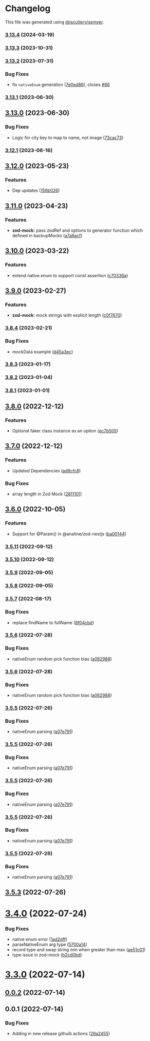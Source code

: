 # Changelog

This file was generated using [@jscutlery/semver](https://github.com/jscutlery/semver).

### [3.13.4](https://github.com/anatine/zod-plugins/compare/zod-mock-3.13.3...zod-mock-3.13.4) (2024-03-19)

### [3.13.3](https://github.com/anatine/zod-plugins/compare/zod-mock-3.13.2...zod-mock-3.13.3) (2023-10-31)

### [3.13.2](https://github.com/anatine/zod-plugins/compare/zod-mock-3.13.1...zod-mock-3.13.2) (2023-07-31)


### Bug Fixes

* fix `nativeEnum` generation ([7e0ed86](https://github.com/anatine/zod-plugins/commit/7e0ed860e2a075c9662537fd05a25a0db6f8bbd2)), closes [#66](https://github.com/anatine/zod-plugins/issues/66)

### [3.13.1](https://github.com/anatine/zod-plugins/compare/zod-mock-3.13.0...zod-mock-3.13.1) (2023-06-30)

## [3.13.0](https://github.com/anatine/zod-plugins/compare/zod-mock-3.12.1...zod-mock-3.13.0) (2023-06-30)


### Bug Fixes

* Logic for city key to map to name, not image ([73cac73](https://github.com/anatine/zod-plugins/commit/73cac737da484c3b5bfb360f6000feb11ada3318))

### [3.12.1](https://github.com/anatine/zod-plugins/compare/zod-mock-3.12.0...zod-mock-3.12.1) (2023-06-16)

## [3.12.0](https://github.com/anatine/zod-plugins/compare/zod-mock-3.11.0...zod-mock-3.12.0) (2023-05-23)


### Features

* Dep updates ([156b026](https://github.com/anatine/zod-plugins/commit/156b026391eba70c00df8b0f96ec402db1ceed4c))

## [3.11.0](https://github.com/anatine/zod-plugins/compare/zod-mock-3.10.0...zod-mock-3.11.0) (2023-04-23)


### Features

* **zod-mock:** pass zodRef and options to generator function which defined in backupMocks ([a7a8acf](https://github.com/anatine/zod-plugins/commit/a7a8acfb31e391106fc314f90c6301733c5c491f))

## [3.10.0](https://github.com/anatine/zod-plugins/compare/zod-mock-3.9.0...zod-mock-3.10.0) (2023-03-22)


### Features

* extend native enum to support const assertion ([c70336a](https://github.com/anatine/zod-plugins/commit/c70336a16c30492b2e165f438da10528e86a4107))

## [3.9.0](https://github.com/anatine/zod-plugins/compare/zod-mock-3.8.4...zod-mock-3.9.0) (2023-02-27)


### Features

* **zod-mock:** mock strings with explicit length ([c0f7670](https://github.com/anatine/zod-plugins/commit/c0f767083984d5555dfda6a5c0689eb5b8485e18))

### [3.8.4](https://github.com/anatine/zod-plugins/compare/zod-mock-3.8.3...zod-mock-3.8.4) (2023-02-21)


### Bug Fixes

* mockData example ([d45a3ec](https://github.com/anatine/zod-plugins/commit/d45a3ec389880b0bb967024efdf33065fc250e43))

### [3.8.3](https://github.com/anatine/zod-plugins/compare/zod-mock-3.8.2...zod-mock-3.8.3) (2023-01-17)

### [3.8.2](https://github.com/anatine/zod-plugins/compare/zod-mock-3.8.1...zod-mock-3.8.2) (2023-01-04)

### [3.8.1](https://github.com/anatine/zod-plugins/compare/zod-mock-3.8.0...zod-mock-3.8.1) (2023-01-01)

## [3.8.0](https://github.com/anatine/zod-plugins/compare/zod-mock-3.7.0...zod-mock-3.8.0) (2022-12-12)


### Features

* Optional faker class instance as an option ([ec7b505](https://github.com/anatine/zod-plugins/commit/ec7b505f1c010bb173759431c6c5583ff23bc15a))

## [3.7.0](https://github.com/anatine/zod-plugins/compare/zod-mock-3.6.0...zod-mock-3.7.0) (2022-12-12)


### Features

* Updated Dependencies ([ad8cfc8](https://github.com/anatine/zod-plugins/commit/ad8cfc8fa40ca32736dbfb0d8906569d2a626cbe))


### Bug Fixes

* array length in Zod Mock ([2811101](https://github.com/anatine/zod-plugins/commit/2811101302fb70e8e769f5d15345d880495e1485))

## [3.6.0](https://github.com/anatine/zod-plugins/compare/zod-mock-3.5.11...zod-mock-3.6.0) (2022-10-05)


### Features

* Support for @Param() in @anatine/zod-nestjs ([ba00144](https://github.com/anatine/zod-plugins/commit/ba001444d3554695fe6db6b0d449f03351d65c48))

### [3.5.11](https://github.com/anatine/zod-plugins/compare/zod-mock-3.5.10...zod-mock-3.5.11) (2022-09-12)

### [3.5.10](https://github.com/anatine/zod-plugins/compare/zod-mock-3.5.9...zod-mock-3.5.10) (2022-09-12)

### [3.5.9](https://github.com/anatine/zod-plugins/compare/zod-mock-3.5.8...zod-mock-3.5.9) (2022-09-05)

### [3.5.8](https://github.com/anatine/zod-plugins/compare/zod-mock-3.5.7...zod-mock-3.5.8) (2022-09-05)

### [3.5.7](https://github.com/anatine/zod-plugins/compare/zod-mock-3.5.6...zod-mock-3.5.7) (2022-08-17)


### Bug Fixes

* replace findName to fullName ([8f04cbd](https://github.com/anatine/zod-plugins/commit/8f04cbdf0ffbb4ec98cc930e4ab8b95913736cc1))

### [3.5.6](https://github.com/anatine/zod-plugins/compare/zod-mock-3.5.5...zod-mock-3.5.6) (2022-07-28)


### Bug Fixes

* nativeEnum random pick function bias  ([a082988](https://github.com/anatine/zod-plugins/commit/a0829880212bc43b858ee5ccf06fa7d9986d2479))

### [3.5.6](https://github.com/anatine/zod-plugins/compare/zod-mock-3.5.5...zod-mock-3.5.6) (2022-07-28)


### Bug Fixes

* nativeEnum random pick function bias  ([a082988](https://github.com/anatine/zod-plugins/commit/a0829880212bc43b858ee5ccf06fa7d9986d2479))

### [3.5.5](https://github.com/anatine/zod-plugins/compare/zod-mock-3.5.4...zod-mock-3.5.5) (2022-07-26)


### Bug Fixes

* nativeEnum parsing ([a07e791](https://github.com/anatine/zod-plugins/commit/a07e79166fac0c53eb9569058f2de4e4b85edfda))

### [3.5.5](https://github.com/anatine/zod-plugins/compare/zod-mock-3.5.4...zod-mock-3.5.5) (2022-07-26)


### Bug Fixes

* nativeEnum parsing ([a07e791](https://github.com/anatine/zod-plugins/commit/a07e79166fac0c53eb9569058f2de4e4b85edfda))

### [3.5.5](https://github.com/anatine/zod-plugins/compare/zod-mock-3.5.4...zod-mock-3.5.5) (2022-07-26)


### Bug Fixes

* nativeEnum parsing ([a07e791](https://github.com/anatine/zod-plugins/commit/a07e79166fac0c53eb9569058f2de4e4b85edfda))

### [3.5.5](https://github.com/anatine/zod-plugins/compare/zod-mock-3.5.4...zod-mock-3.5.5) (2022-07-26)


### Bug Fixes

* nativeEnum parsing ([a07e791](https://github.com/anatine/zod-plugins/commit/a07e79166fac0c53eb9569058f2de4e4b85edfda))

### [3.5.5](https://github.com/anatine/zod-plugins/compare/zod-mock-3.5.4...zod-mock-3.5.5) (2022-07-26)


### Bug Fixes

* nativeEnum parsing ([a07e791](https://github.com/anatine/zod-plugins/commit/a07e79166fac0c53eb9569058f2de4e4b85edfda))

## [3.5.3](https://github.com/anatine/zod-plugins/compare/zod-mock-3.5.2...zod-mock-3.5.3) (2022-07-26)

# [3.4.0](https://github.com/anatine/zod-plugins/compare/zod-mock-3.3.0...zod-mock-3.4.0) (2022-07-24)

### Bug Fixes

* native enum error ([1ad2dff](https://github.com/anatine/zod-plugins/commit/1ad2dffbb37e5435581d4d8bdb127b56314700a8))
* parseNativeEnum arg type ([5700a14](https://github.com/anatine/zod-plugins/commit/5700a142caf0b585bc7f204a4985c7a187d4a316))
* record type and swap string min when greater than max ([ae51c01](https://github.com/anatine/zod-plugins/commit/ae51c01fb55c3c386c3362680b40df25c3706c14))
* type issue in zod-mock ([b2cd0bd](https://github.com/anatine/zod-plugins/commit/b2cd0bd2e1192333f928b60fb8bc59a3321522c2))

# [3.3.0](https://github.com/anatine/zod-plugins/compare/zod-mock-3.2.2...zod-mock-3.3.0) (2022-07-14)

## [0.0.2](https://github.com/anatine/zod-plugins/compare/zod-mock-0.0.1...zod-mock-0.0.2) (2022-07-14)

## 0.0.1 (2022-07-14)

### Bug Fixes

* Adding in new release githuib actions ([29a2455](https://github.com/anatine/zod-plugins/commit/29a2455161f7021df9f933d0d8b200a08fe31fde))
